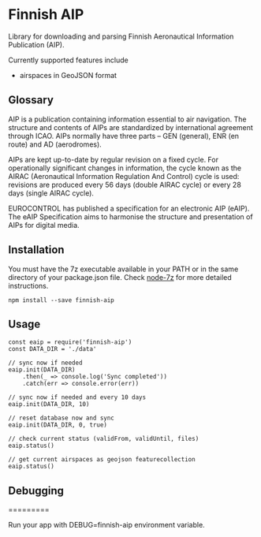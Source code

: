 # Finnish AIP

Library for downloading and parsing Finnish Aeronautical Information Publication (AIP).

Currently supported features include
- airspaces in GeoJSON format

## Glossary

AIP is a publication containing information essential to air navigation. The structure and contents of AIPs are standardized by international agreement through ICAO. AIPs normally have three parts – GEN (general), ENR (en route) and AD (aerodromes).

AIPs are kept up-to-date by regular revision on a fixed cycle. For operationally significant changes in information, the cycle known as the AIRAC (Aeronautical Information Regulation And Control) cycle is used: revisions are produced every 56 days (double AIRAC cycle) or every 28 days (single AIRAC cycle).

EUROCONTROL has published a specification for an electronic AIP (eAIP). The eAIP Specification aims to harmonise the structure and presentation of AIPs for digital media.

## Installation

You must have the 7z executable available in your PATH or in the same directory of your package.json file. Check [node-7z](https://www.npmjs.com/package/node-7z) for more detailed instructions.

    npm install --save finnish-aip

## Usage

    const eaip = require('finnish-aip')
    const DATA_DIR = './data'

    // sync now if needed
    eaip.init(DATA_DIR)
        .then(_ => console.log('Sync completed'))
        .catch(err => console.error(err))

    // sync now if needed and every 10 days
    eaip.init(DATA_DIR, 10)

    // reset database now and sync
    eaip.init(DATA_DIR, 0, true)

    // check current status (validFrom, validUntil, files)
    eaip.status()

    // get current airspaces as geojson featurecollection
    eaip.status()

## Debugging
=========

Run your app with DEBUG=finnish-aip environment variable.